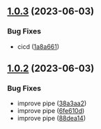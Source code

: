 ## [1.0.3](https://github.com/Enrikerf/pfm-manager/compare/v1.0.2...v1.0.3) (2023-06-03)


### Bug Fixes

* cicd ([1a8a661](https://github.com/Enrikerf/pfm-manager/commit/1a8a661d01f19daeba64f7087a41167906cebecb))



## [1.0.2](https://github.com/Enrikerf/pfm-manager/compare/88dea14ab0fecb475a0d392c22b250373225fea7...v1.0.2) (2023-06-03)


### Bug Fixes

* improve pipe ([38a3aa2](https://github.com/Enrikerf/pfm-manager/commit/38a3aa2956aba0a6140a253e303fd28df2fdab93))
* improve pipe ([6fe610d](https://github.com/Enrikerf/pfm-manager/commit/6fe610dc099e42230a6c7f9fd18cdf73ca2370bd))
* improve pipe ([88dea14](https://github.com/Enrikerf/pfm-manager/commit/88dea14ab0fecb475a0d392c22b250373225fea7))



